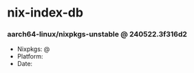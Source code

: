 # nix-index-db
### aarch64-linux/nixpkgs-unstable @ 240522.3f316d2
- Nixpkgs: @[](https://github.com/NixOS/nixpkgs/commit/3f316d2a50699a78afe5e77ca486ad553169061e)
- Platform: 
- Date: 
